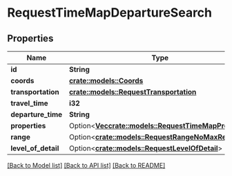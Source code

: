 # RequestTimeMapDepartureSearch

## Properties

Name | Type | Description | Notes
------------ | ------------- | ------------- | -------------
**id** | **String** |  | 
**coords** | [**crate::models::Coords**](Coords.md) |  | 
**transportation** | [**crate::models::RequestTransportation**](RequestTransportation.md) |  | 
**travel_time** | **i32** |  | 
**departure_time** | **String** |  | 
**properties** | Option<[**Vec<crate::models::RequestTimeMapProperty>**](RequestTimeMapProperty.md)> |  | [optional]
**range** | Option<[**crate::models::RequestRangeNoMaxResults**](RequestRangeNoMaxResults.md)> |  | [optional]
**level_of_detail** | Option<[**crate::models::RequestLevelOfDetail**](RequestLevelOfDetail.md)> |  | [optional]

[[Back to Model list]](../README.md#documentation-for-models) [[Back to API list]](../README.md#documentation-for-api-endpoints) [[Back to README]](../README.md)


